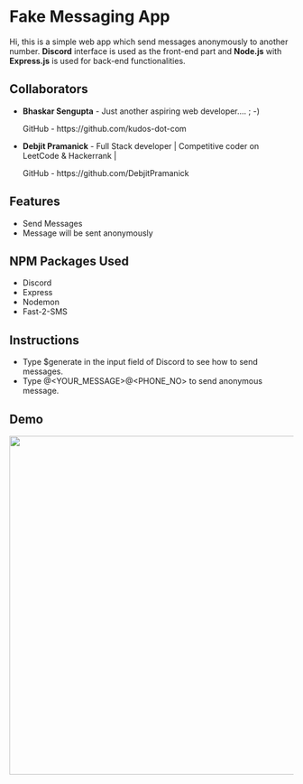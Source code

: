 # Fake Messaging App

Hi, this is a simple web app which send messages anonymously to another number. **Discord** interface is used as the front-end part and **Node.js** with **Express.js** is used for back-end functionalities.

## Collaborators

- **Bhaskar Sengupta** - Just another aspiring web developer.... ; -)
    <p>GitHub - https://github.com/kudos-dot-com</p>
	  
- **Debjit Pramanick** - Full Stack developer | Competitive coder on LeetCode & Hackerrank |
    <p>GitHub - https://github.com/DebjitPramanick</p>

## Features

- Send Messages
- Message will be sent anonymously

##  NPM Packages Used

- Discord
- Express
- Nodemon
- Fast-2-SMS

##  Instructions
- Type $generate in the input field of Discord to see how to send messages.
- Type @<YOUR_MESSAGE>@<PHONE_NO> to send anonymous message.

## Demo
<img src="/demo.gif" width="1200" height="600"/>

